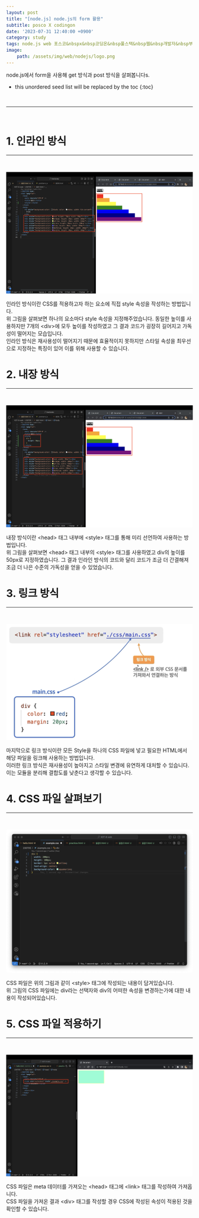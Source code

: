 ```yaml
---
layout: post
title: "[node.js] node.js의 form 활용"
subtitle: posco X codingon
date: '2023-07-31 12:40:00 +0900'
category: study
tags: node.js web 포스코&nbspx&nbsp코딩온&nbsp풀스택&nbsp웹&nbsp개발자&nbsp부트캠프&nbsp8기
image:
    path: /assets/img/web/nodejs/logo.png
---
```


node.js에서 form을 사용해 get 방식과 post 방식을 살펴봅니다s.<br>

<!--more-->

* this unordered seed list will be replaced by the toc
{:toc}
<br>



---
<br>

# 1. 인라인 방식
---
<br>

![1](/assets/img/web/css/2023-07-06-[CSS]_CSS의_기초/1.png)
<br>

인라인 방식이란 CSS를 적용하고자 하는 요소에 직접 style 속성을 작성하는 방법입니다.<br>
위 그림을 살펴보면 하나의 요소마다 style 속성을 지정해주었습니다. 동일한 높이를 사용하지만 7개의 \<div\>에 모두 높이를 작성하였고 그 결과 코드가 굉장히 길어지고 가독성이 떨어지는 모습입니다.<br>
인라인 방식은 재사용성이 떨어지기 때문에 효율적이지 못하지만 스타일 속성을 최우선으로 지정하는 특징이 있어 이를 위해 사용할 수 있습니다.<br>


# 2. 내장 방식
---
<br>

![2](/assets/img/web/css/2023-07-06-[CSS]_CSS의_기초/2.png)
<br>

내장 방식이란 \<head\> 태그 내부에 \<style\> 태그를 통해 미리 선언하여 사용하는 방법입니다.<br>
위 그림을 살펴보면 \<head\> 태그 내부의 \<style\> 태그를 사용하였고 div의 높이를 50px로 지정하였습니다. 그 결과 인라인 방식의 코드와 달리 코드가 조금 더 간결해져 조금 더 나은 수준의 가독성을 얻을 수 있었습니다.<br>


# 3. 링크 방식
---
<br>

![3](/assets/img/web/css/2023-07-06-[CSS]_CSS의_기초/3.png)
<br>

마지막으로 링크 방식이란 모든 Style을 하나의 CSS 파일에 넣고 필요한 HTML에서 해당 파일을 링크해 사용하는 방법입니다.<br>
이러한 링크 방식은 재사용성이 높아지고 스타일 변경에 유연하게 대처할 수 있습니다. 이는 모듈을 분리해 결합도를 낮춘다고 생각할 수 있습니다.<br> 


# 4. CSS 파일 살펴보기
---
<br>

![4](/assets/img/web/css/2023-07-06-[CSS]_CSS의_기초/4.png)
<br>

CSS 파일은 위의 그림과 같이 \<style\> 태그에 작성되는 내용이 담겨있습니다.<br>
위 그림의 CSS 파일에는 div라는 선택자와 div의 어떠한 속성을 변경하는가에 대한 내용이 작성되어있습니다.<br>


# 5. CSS 파일 적용하기
---
<br>

![5](/assets/img/web/css/2023-07-06-[CSS]_CSS의_기초/5.png)
<br>

CSS 파일은 meta 데이터를 가져오는 \<head\> 태그에 \<link\> 태그를 작성하여 가져옵니다.<br>
CSS 파일을 가져온 결과 \<div\> 태그를 작성할 경우 CSS에 작성된 속성이 적용된 것을 확인할 수 있습니다.<br>
